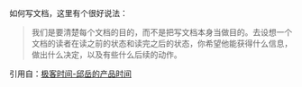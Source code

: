 如何写文档，这里有个很好说法：
> 我们是要清楚每个文档的目的，而不是把写文档本身当做目的。去设想一个文档的读者在读之前的状态和读完之后的状态，你希望他能获得什么信息，做出什么决定，以及有些什么后续的动作。

引用自：[极客时间-邱岳的产品时间](https://time.geekbang.org/column/article/2478)



